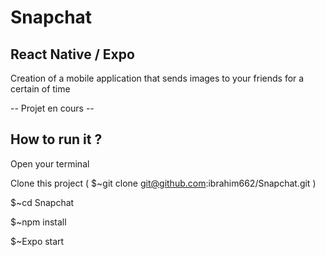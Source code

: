 # Snapchat
## React Native / Expo

Creation of a mobile application that sends images to your friends for a certain of
time

-- Projet en cours --

## How to run it ?

Open your terminal

Clone this project ( $~git clone git@github.com:ibrahim662/Snapchat.git ) 

$~cd Snapchat

$~npm install

$~Expo start
